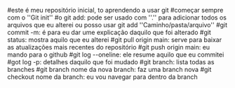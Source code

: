#este é meu repositório inicial, to aprendendo a usar git
#começar sempre com o ''Git init''
#o git add: pode ser usado com ''.'' para adicionar todos os arquivos que eu alterei ou posso usar git add ''Caminho/pasta/arquivo''
#git commit -m: é para eu dar ume explicação daquilo que foi alterado
#git status: mostra aquilo que eu alterei
#git pull  origin main: serve para baixar as atualizações mais recentes do repositório
#git push origin main: eu mando para o github
#git log --oneline: ele resume aquilo que eu commitei
#got log -p: detalhes daquilo que foi mudado
#git branch: lista todas as branches
#git branch nome da nova branch: faz uma branch nova
#git checkout nome da branch: eu vou navegar para dentro da branch